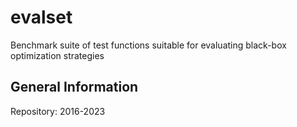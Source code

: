 # evalset
Benchmark suite of test functions suitable for evaluating black-box optimization strategies


## General Information

Repository: 2016-2023
